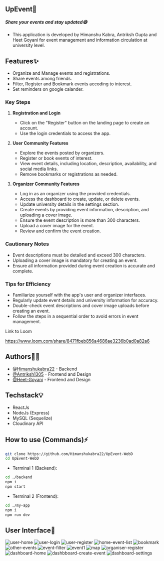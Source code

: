 
## UpEvent🎉
##### Share your events and stay updated😄
 - This application is developed by Himanshu Kabra, Antriksh Gupta and Heet Goyani for event management and information circulation at university level.

## Features✨
- Organize and Manage events and registrations.
- Share events among friends.
- Filter, Register and Bookmark events accoding to interest.
- Set reminders on google calander.

### Key Steps

1. **Registration and Login**
   - Click on the "Register" button on the landing page to create an account.
   - Use the login credentials to access the app.

2. **User Community Features**
   - Explore the events posted by organizers.
   - Register or book events of interest.
   - View event details, including location, description, availability, and social media links.
   - Remove bookmarks or registrations as needed.

3. **Organizer Community Features**
   - Log in as an organizer using the provided credentials.
   - Access the dashboard to create, update, or delete events.
   - Update university details in the settings section.
   - Create events by providing event information, description, and uploading a cover image.
   - Ensure the event description is more than 300 characters.
   - Upload a cover image for the event.
   - Review and confirm the event creation.

### Cautionary Notes
- Event descriptions must be detailed and exceed 300 characters.
- Uploading a cover image is mandatory for creating an event.
- Ensure all information provided during event creation is accurate and complete.

### Tips for Efficiency
- Familiarize yourself with the app's user and organizer interfaces.
- Regularly update event details and university information for accuracy.
- Double-check event descriptions and cover image uploads before creating an event.
- Follow the steps in a sequential order to avoid errors in event management.

Link to Loom

https://www.loom.com/share/8471fbeb856a4686ae3236b0ad0a82a6

## Authors👨‍💻
- [@Himanshukabra22](https://www.github.com/Himanshukabra22) - Backend
- [@Antriksh1305](https://github.com/Antriksh1305) - Frontend and Design
- [@Heet-Goyani](https://github.com/Heet-Goyani) - Frontend and Design

## Techstack💡
- ReactJs
- NodeJs (Express)
- MySQL (Sequelize)
- Cloudinary API


## How to use (Commands)⚡
```bash
git clone https://github.com/Himanshukabra22/UpEvent-WebD
cd UpEvent-WebD
```

- Terminal 1 (Backend):
```bash
cd ./backend
npm i
npm start
```
- Terminal 2 (Frontend):
```bash
cd ./my-app
npm i
npm run dev
```

    
## User Interface💯

![user-home](./Screeshots/user-home.png)
![user-login](./Screeshots/user-login.png)
![user-register](./Screeshots/user-register.png)
![home-event-list](./Screeshots/home-event-list.png)
![bookmark](./Screeshots/bookmark.png)
![other-events](./Screeshots/other-events.png)
![event-filter](./Screeshots/event-filter.png)
![event1](./Screeshots/event-1.png)
![map](./Screeshots/event-1-map.png)
![organiser-register](./Screeshots/organiser-register.png)
![dashboard-home](./Screeshots/dashboard-home.png)
![dashbboard-create-event](./Screeshots/dashboard-createEvent.png)
![dashboard-settings](./Screeshots/dashboard-settings.png)
